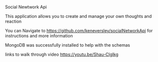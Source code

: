 Social Newtwork Api 

This application allows you to create and manage your own thoughts and reaction 

You can Navigate to https://github.com/keneversley/socialNetworkApi
for instructions and more information

MongoDB was successfully installed to help with the schemas

links to walk through video 
https://youtu.be/Shau-ClgIkg


